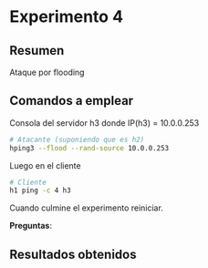 # Experimento 4 #

## Resumen ##

Ataque por flooding

## Comandos a emplear ##


Consola del servidor h3 donde IP(h3) = 10.0.0.253 

```bash
# Atacante (suponiendo que es h2) 
hping3 --flood --rand-source 10.0.0.253 
```

Luego en el cliente

```bash
# Cliente   
h1 ping -c 4 h3
```

Cuando culmine el experimento reiniciar.


**Preguntas**:





## Resultados obtenidos ##


